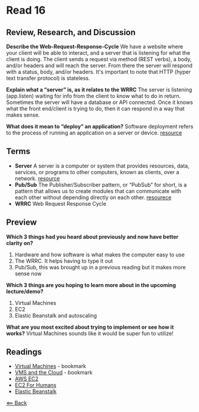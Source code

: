 # Read 16

## Review, Research, and Discussion

**Describe the Web-Request-Response-Cycle** We have a website where your client will be able to interact, and a server that is listening for what the client is doing. The client sends a request via method (REST verbs), a body, and/or headers and will reach the server. From there the server will respond with a status, body, and/or headers. It's important to note that HTTP (hyper text transfer protocol) is stateless.

**Explain what a “server” is, as it relates to the WRRC** The server is listening (app.listen) waiting for info from the client to know what to do in return. Sometimes the server will have a database or API connected. Once it knows what the front end/client is trying to do, then it can respond in a way that makes sense.

**What does it mean to “deploy” an application?** Software deployment refers to the process of running an application on a server or device. [resource](https://www.sumologic.com/glossary/software-deployment/#:~:text=Software%20deployment%20refers%20to%20the,on%20a%20server%20or%20device.&text=Software%20deployment%20refers%20to%20the%20process%20of%20making%20the%20application,user's%20computer%20or%20mobile%20device.)

## Terms
- **Server** A server is a computer or system that provides resources, data, services, or programs to other computers, known as clients, over a network. [resource](https://www.paessler.com/it-explained/server)
- **Pub/Sub** The Publisher/Subscriber pattern, or “PubSub” for short, is a pattern that allows us to create modules that can communicate with each other without depending directly on each other. [resourece](https://medium.com/@thebabscraig/javascript-design-patterns-part-2-the-publisher-subscriber-pattern-8fe07e157213)
- **WRRC** Web Request Response Cycle

## Preview

**Which 3 things had you heard about previously and now have better clarity on?**
1. Hardware and how software is what makes the computer easy to use
1. The WRRC. It helps having to type it out
1. Pub/Sub, this was brought up in a previous reading but it makes more sense now

**Which 3 things are you hoping to learn more about in the upcoming lecture/demo?**
1. Virtual Machines
1. EC2
1. Elastic Beanstalk and autoscaling

**What are you most excited about trying to implement or see how it works?** Virtual Machines sounds like it would be super fun to utilize!

## Readings
- [Virtual Machines](https://www.youtube.com/watch?v=yIVXjl4SwVo) - bookmark
- [VMS and the Cloud](https://www.youtube.com/watch?v=l0DfHUWMjsU) - bookmark
- [AWS EC2](https://aws.amazon.com/ec2/?ec2-whats-new.sort-by=item.additionalFields.postDateTime&ec2-whats-new.sort-order=desc)
- [EC2 For Humans](https://www.youtube.com/watch?v=lZMkgOMYYIg)
- [Elastic Beanstalk](https://www.youtube.com/watch?v=SrwxAScdyT0)

[<== Back](https://simoneodegard.github.io/reading-notes/)